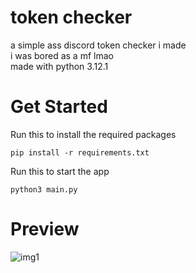 # token checker
a simple ass discord token checker i made
<br>
i was bored as a mf lmao
<br>
made with python 3.12.1

# Get Started
Run this to install the required packages
```
pip install -r requirements.txt
```
Run this to start the app
```
python3 main.py
```

# Preview
![img1](https://images-ext-1.discordapp.net/external/QgkHO2M23ZOjBHmbk1ZQDlK0uraveEJE10DSlJNAa3s/https/is-this-a.questionable.link/ogp/6sks0JvfX.gif?width=892&height=496)